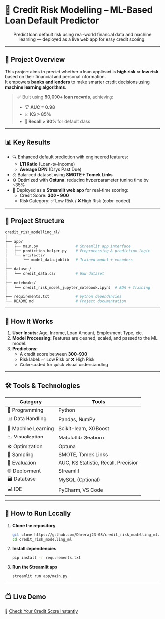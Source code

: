 # 🎯 Credit Risk Modelling – ML-Based Loan Default Predictor

<p align="center">
  Predict loan default risk using real-world financial data and machine learning — deployed as a live web app for easy credit scoring.
</p>

---

## 📌 Project Overview

This project aims to predict whether a loan applicant is **high risk** or **low risk** based on their financial and personal information.  
It empowers **banks and lenders** to make smarter credit decisions using **machine learning algorithms**.

> ✅ Built using **50,000+ loan records**, achieving:  
> - 🏆 **AUC = 0.98**  
> - 📈 **KS > 85%**  
> - 🔁 **Recall > 90%** for default class  

---

## 📊 Key Results

- 🔍 Enhanced default prediction with engineered features:
  - **LTI Ratio** (Loan-to-Income)
  - **Average DPN** (Days Past Due)
- ⚖️ Balanced dataset using **SMOTE + Tomek Links**
- ⚙️ Optimized with **Optuna**, reducing hyperparameter tuning time by ~35%
- 🚀 Deployed as a **Streamlit web app** for real-time scoring:
  - Credit Score: **300 – 900**
  - Risk Category: ✅ Low Risk / ❌ High Risk (color-coded)

---

## 📂 Project Structure

```bash
credit_risk_modelling_ml/
│
├── app/
│   ├── main.py                 # Streamlit app interface
│   ├── prediction_helper.py    # Preprocessing & prediction logic
│   └── artifacts/
│       └── model_data.joblib   # Trained model + encoders
│
├── dataset/
│   └── credit_data.csv         # Raw dataset
│
├── notebooks/
│   └── credit_risk_model_jupyter_notebook.ipynb  # EDA + Training
│
├── requirements.txt            # Python dependencies
└── README.md                   # Project documentation
```

---

## 🧠 How It Works

1. **User Inputs:** Age, Income, Loan Amount, Employment Type, etc.
2. **Model Processing:** Features are cleaned, scaled, and passed to the ML model.
3. **Predictions:**  
   - A credit score between **300–900**  
   - Risk label: ✅ Low Risk or ❌ High Risk  
   - Color-coded for quick visual understanding

---

## 🛠️ Tools & Technologies

| Category          | Tools                                  |
|------------------|----------------------------------------|
| 🐍 Programming    | Python                                 |
| 📊 Data Handling  | Pandas, NumPy                          |
| 🤖 Machine Learning | Scikit-learn, XGBoost                  |
| 📉 Visualization  | Matplotlib, Seaborn                    |
| ⚙️ Optimization   | Optuna                                 |
| 🔁 Sampling       | SMOTE, Tomek Links                     |
| 🧪 Evaluation     | AUC, KS Statistic, Recall, Precision   |
| 🌐 Deployment     | Streamlit                              |
| 🗃️ Database       | MySQL (Optional)                       |
| 💻 IDE            | PyCharm, VS Code                       |

---

## 🚀 How to Run Locally  

1. **Clone the repository**  
   ```bash
   git clone https://github.com/Dheeraj23-08/credit_risk_modelling_ml.git
   cd credit_risk_modelling_ml
   ```

2. **Install dependencies**  
   ```bash
   pip install -r requirements.txt
   ```

3. **Run the Streamlit app**  
   ```bash
   streamlit run app/main.py
   ```

---

## 📺 Live Demo

🔗 [Check Your Credit Score Instantly](https://creditriskmodellingml-dheerajthalour.streamlit.app/)




